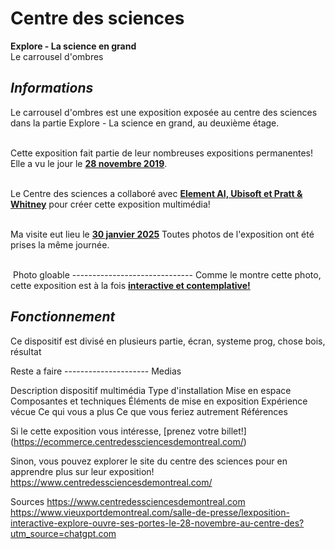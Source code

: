# **Centre des sciences**

**Explore - La science en grand**<br/>
Le carrousel d'ombres<br/>

## *Informations*
Le carrousel d'ombres est une exposition exposée au centre des sciences dans la partie Explore - La science en grand, au deuxième étage.<br/><br/>

Cette exposition fait partie de leur nombreuses expositions permanentes! Elle a vu le jour le <ins>**28 novembre 2019**</ins>.<br/><br/>

Le Centre des sciences a collaboré avec <ins>**Element AI, Ubisoft et Pratt & Whitney**</ins> pour créer cette exposition multimédia!<br/><br/>

Ma visite eut lieu le <ins>**30 janvier 2025**</ins> Toutes photos de l'exposition ont été prises la même journée.<br/><br/>



<img src="./medias/photo.webp" width="0" height="0"/> Photo gloable ------------------------------
Comme le montre cette photo, cette exposition est à la fois <ins>**interactive et contemplative!**</ins><br/>


## *Fonctionnement*
Ce dispositif est divisé en plusieurs partie, écran, systeme prog, chose bois, résultat



Reste a faire ---------------------
Medias

Description dispositif multimédia
Type d'installation
Mise en espace
Composantes et techniques
Éléments de mise en exposition
Expérience vécue 
Ce qui vous a plus
Ce que vous feriez autrement
Références









Si le cette exposition vous intéresse, [prenez votre billet!] (https://ecommerce.centredessciencesdemontreal.com/)<br/>

Sinon, vous pouvez explorer le site du centre des sciences pour en apprendre plus sur leur exposition! https://www.centredessciencesdemontreal.com/<br/>


Sources
https://www.centredessciencesdemontreal.com
https://www.vieuxportdemontreal.com/salle-de-presse/lexposition-interactive-explore-ouvre-ses-portes-le-28-novembre-au-centre-des?utm_source=chatgpt.com


